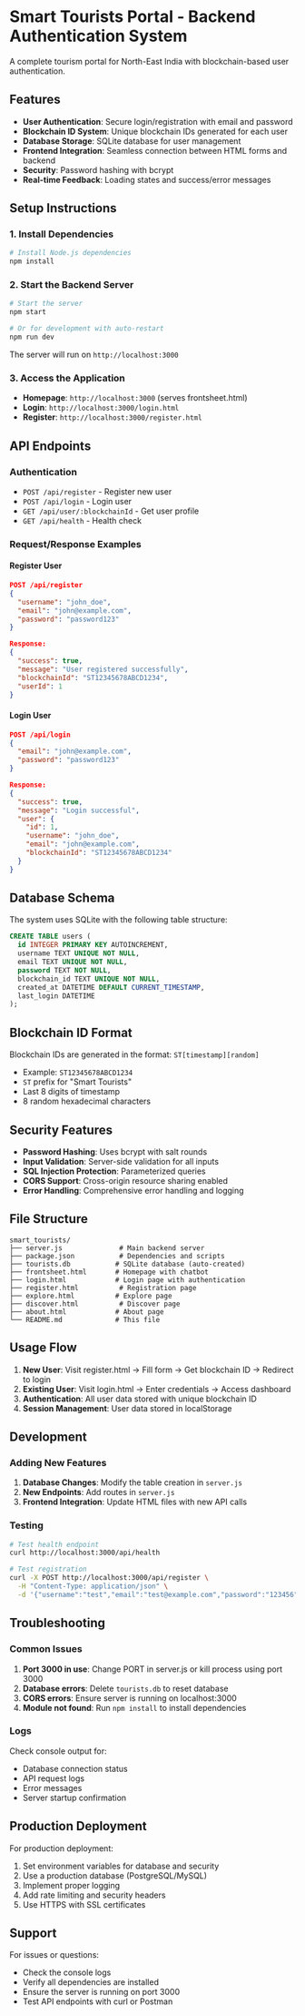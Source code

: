 # Smart Tourists Portal - Backend Authentication System

A complete tourism portal for North-East India with blockchain-based user authentication.

## Features

- **User Authentication**: Secure login/registration with email and password
- **Blockchain ID System**: Unique blockchain IDs generated for each user
- **Database Storage**: SQLite database for user management
- **Frontend Integration**: Seamless connection between HTML forms and backend
- **Security**: Password hashing with bcrypt
- **Real-time Feedback**: Loading states and success/error messages

## Setup Instructions

### 1. Install Dependencies

```bash
# Install Node.js dependencies
npm install
```

### 2. Start the Backend Server

```bash
# Start the server
npm start

# Or for development with auto-restart
npm run dev
```

The server will run on `http://localhost:3000`

### 3. Access the Application

- **Homepage**: `http://localhost:3000` (serves frontsheet.html)
- **Login**: `http://localhost:3000/login.html`
- **Register**: `http://localhost:3000/register.html`

## API Endpoints

### Authentication

- `POST /api/register` - Register new user
- `POST /api/login` - Login user
- `GET /api/user/:blockchainId` - Get user profile
- `GET /api/health` - Health check

### Request/Response Examples

#### Register User
```json
POST /api/register
{
  "username": "john_doe",
  "email": "john@example.com",
  "password": "password123"
}

Response:
{
  "success": true,
  "message": "User registered successfully",
  "blockchainId": "ST12345678ABCD1234",
  "userId": 1
}
```

#### Login User
```json
POST /api/login
{
  "email": "john@example.com",
  "password": "password123"
}

Response:
{
  "success": true,
  "message": "Login successful",
  "user": {
    "id": 1,
    "username": "john_doe",
    "email": "john@example.com",
    "blockchainId": "ST12345678ABCD1234"
  }
}
```

## Database Schema

The system uses SQLite with the following table structure:

```sql
CREATE TABLE users (
  id INTEGER PRIMARY KEY AUTOINCREMENT,
  username TEXT UNIQUE NOT NULL,
  email TEXT UNIQUE NOT NULL,
  password TEXT NOT NULL,
  blockchain_id TEXT UNIQUE NOT NULL,
  created_at DATETIME DEFAULT CURRENT_TIMESTAMP,
  last_login DATETIME
);
```

## Blockchain ID Format

Blockchain IDs are generated in the format: `ST[timestamp][random]`
- Example: `ST12345678ABCD1234`
- `ST` prefix for "Smart Tourists"
- Last 8 digits of timestamp
- 8 random hexadecimal characters

## Security Features

- **Password Hashing**: Uses bcrypt with salt rounds
- **Input Validation**: Server-side validation for all inputs
- **SQL Injection Protection**: Parameterized queries
- **CORS Support**: Cross-origin resource sharing enabled
- **Error Handling**: Comprehensive error handling and logging

## File Structure

```
smart_tourists/
├── server.js              # Main backend server
├── package.json           # Dependencies and scripts
├── tourists.db           # SQLite database (auto-created)
├── frontsheet.html       # Homepage with chatbot
├── login.html            # Login page with authentication
├── register.html          # Registration page
├── explore.html          # Explore page
├── discover.html          # Discover page
├── about.html            # About page
└── README.md             # This file
```

## Usage Flow

1. **New User**: Visit register.html → Fill form → Get blockchain ID → Redirect to login
2. **Existing User**: Visit login.html → Enter credentials → Access dashboard
3. **Authentication**: All user data stored with unique blockchain ID
4. **Session Management**: User data stored in localStorage

## Development

### Adding New Features

1. **Database Changes**: Modify the table creation in `server.js`
2. **New Endpoints**: Add routes in `server.js`
3. **Frontend Integration**: Update HTML files with new API calls

### Testing

```bash
# Test health endpoint
curl http://localhost:3000/api/health

# Test registration
curl -X POST http://localhost:3000/api/register \
  -H "Content-Type: application/json" \
  -d '{"username":"test","email":"test@example.com","password":"123456"}'
```

## Troubleshooting

### Common Issues

1. **Port 3000 in use**: Change PORT in server.js or kill process using port 3000
2. **Database errors**: Delete `tourists.db` to reset database
3. **CORS errors**: Ensure server is running on localhost:3000
4. **Module not found**: Run `npm install` to install dependencies

### Logs

Check console output for:
- Database connection status
- API request logs
- Error messages
- Server startup confirmation

## Production Deployment

For production deployment:

1. Set environment variables for database and security
2. Use a production database (PostgreSQL/MySQL)
3. Implement proper logging
4. Add rate limiting and security headers
5. Use HTTPS with SSL certificates

## Support

For issues or questions:
- Check the console logs
- Verify all dependencies are installed
- Ensure the server is running on port 3000
- Test API endpoints with curl or Postman
